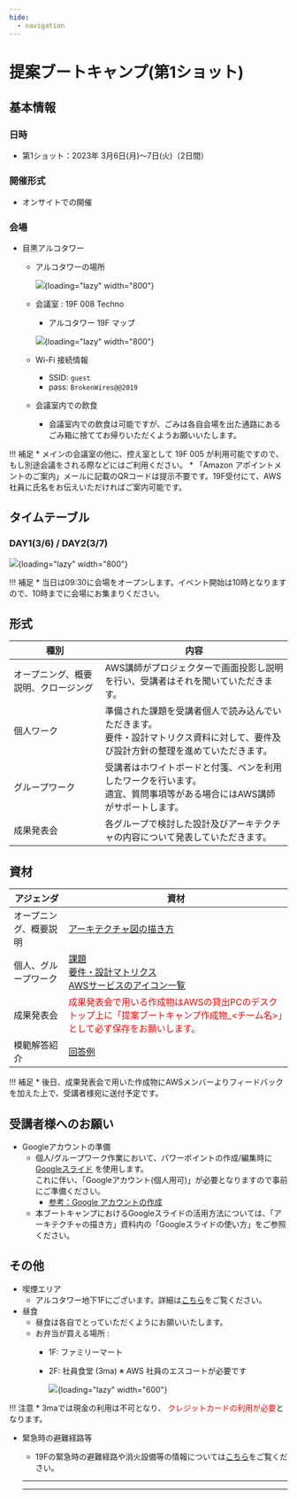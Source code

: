 ```yaml
---
hide:
  - navigation
---
```



# 提案ブートキャンプ(第1ショット)

## 基本情報

### 日時

* 第1ショット：2023年 3月6日(月)〜7日(火)（2日間）

### 開催形式

* オンサイトでの開催

### 会場

* 目黒アルコタワー
    * アルコタワーの場所

        ![](/images/venue_day1-4.png){loading="lazy" width="800"}

        
    * 会議室 : 19F 008 Techno
        * アルコタワー 19F マップ

        ![](/images/mtg_room_day1-4.png){loading="lazy" width="800"}


    * Wi-Fi 接続情報
        * SSID: `guest`
        * pass: `BrokenWires@@2019`
    * 会議室内での飲食
        * 会議室内での飲食は可能ですが、ごみは各自会場を出た通路にあるごみ箱に捨ててお帰りいただくようお願いいたします。

!!! 補足
        * メインの会議室の他に、控え室として 19F 005 が利用可能ですので、もし別途会議をされる際などにはご利用ください。
        * 「Amazon アポイントメントのご案内」メールに記載のQRコードは提示不要です。19F受付にて、AWS社員に氏名をお伝えいただければご案内可能です。

## タイムテーブル

### DAY1(3/6) / DAY2(3/7)

![](/images/timetable_day1-2.png){loading="lazy" width="800"}

!!! 補足
        * 当日は09:30に会場をオープンします。イベント開始は10時となりますので、10時までに会場にお集まりください。

## 形式


| 種別     |内容                                                 |
------------------------------------------------------------ | ------------------------------------------------------------ |
| オープニング、概要説明、クロージング| AWS講師がプロジェクターで画面投影し説明を行い、受講者はそれを聞いていただきます。                   | |
| 個人ワーク        | 準備された課題を受講者個人で読み込んでいただきます。<br>要件・設計マトリクス資料に対して、要件及び設計方針の整理を進めていただきます。      |
| グループワーク  | 受講者はホワイトボードと付箋、ペンを利用したワークを行います。 <br>適宜、質問事項等がある場合にはAWS講師がサポートします。|
| 成果発表会   | 各グループで検討した設計及びアーキテクチャの内容について発表していただきます。|



## 資材


| アジェンダ     |資材                                                  |
------------------------------------------------------------ | ------------------------------------------------------------ |
| オープニング、概要説明| [アーキテクチャ図の描き方](/files/アーキテクチャ図の描き方.pptx)                 | |
| 個人、グループワーク         |<a href="/files/Task.pdf" target="_blank" rel="noopener noreferrer">課題</a> <br> [要件・設計マトリクス](/files/要件設計マトリックス.pptx) <br> [AWSサービスのアイコン一覧](/files/icon_lists.pptx)<br>     |
| 成果発表会   | <span style="color: red; ">成果発表会で用いる作成物はAWSの貸出PCのデスクトップ上に「提案ブートキャンプ作成物_<チーム名>」として必ず保存をお願いします。</span>|) 
| 模範解答紹介   | [回答例](/files/課題の回答例.pptx)|

!!! 補足
        * 後日、成果発表会で用いた作成物にAWSメンバーよりフィードバックを加えた上で、受講者様宛に送付予定です。

## 受講者様へのお願い

* Googleアカウントの準備
    * 個人/グループワーク作業において、パワーポイントの作成/編集時に [Googleスライド](https://www.google.com/intl/ja_jp/slides/about/#overview) を使用します。<br /> これに伴い、「Googleアカウント(個人用可)」が必要となりますので事前にご準備ください。
        * [参考：Google アカウントの作成](https://support.google.com/accounts/answer/27441?hl=ja)
    * 本ブートキャンプにおけるGoogleスライドの活用方法については、「アーキテクチャの描き方」資料内の「Googleスライドの使い方」をご参照ください。


## その他

* 喫煙エリア
    * アルコタワー地下1Fにございます。詳細は[こちら](/images/smoking_area.png)をご覧ください。
* 昼食
    * 昼食は各自でとっていただくようにお願いいたします。
    * お弁当が買える場所 : 
        * 1F: ファミリーマート
        * 2F: 社員食堂 (3ma) ※ AWS 社員のエスコートが必要です

            ![](/images/lunch_box.png){loading="lazy" width="600"}

!!! 注意
        * 3maでは現金の利用は不可となり、 <span style="color: red; ">クレジットカードの利用が必要</span>となります。
        
* 緊急時の避難経路等
    * 19Fの緊急時の避難経路や消火設備等の情報については[こちら](/files/exit_path_19f.pdf)をご覧ください。
    * * * *

    * * * *




